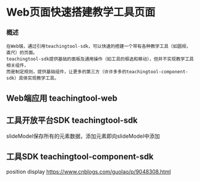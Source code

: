 # Web页面快速搭建教学工具页面
### 概述
```
在Web端，通过引用teachingtool-sdk，可以快速的搭建一个带有各种教学工具（如圆规，直尺）的页面。
teachingtool-sdk提供基础的面板及通用操作（如工具的框选和移动），但并不实现教学工具相关组件，
而是制定规则，提供基础组件，让更多的第三方（许许多多的teachingtool-component-sdk）具体实现教学工具。
```
## Web端应用 teachingtool-web

## 工具开放平台SDK teachingtool-sdk
slideModel保存所有的元素数据，添加元素即向slideModel中添加


## 工具SDK teachingtool-component-sdk



position display
https://www.cnblogs.com/guolao/p/9048308.html
